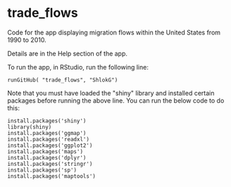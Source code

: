 # trade_flows
Code for the app displaying migration flows within the United States from 1990 to 2010.

Details are in the Help section of the app.

To run the app, in RStudio, run the following line:

    runGitHub( "trade_flows", "ShlokG")

Note that you must have loaded the "shiny" library and installed certain packages before running the above line. You can run the below code to do this:

    install.packages('shiny')
    library(shiny)
    install.packages('ggmap')
    install.packages('readxl')
    install.packages('ggplot2')
    install.packages('maps')
    install.packages('dplyr')
    install.packages('stringr')
    install.packages('sp')
    install.packages('maptools')
